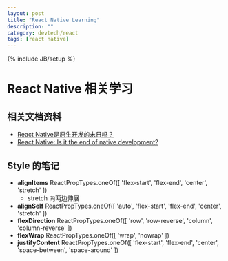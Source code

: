 ```yaml
---
layout: post
title: "React Native Learning"
description: ""
category: devtech/react
tags: [react native]
---
```

{% include JB/setup %}

# React Native 相关学习

## 相关文档资料

- [React Native是原生开发的末日吗？](http://www.jcodecraeer.com/a/anzhuokaifa/androidkaifa/2016/0713/4498.html)
- [React Native: Is it the end of native development?](https://www.novoda.com/blog/is-it-the-end-of-native-development/)

## Style 的笔记

- **alignItems** ReactPropTypes.oneOf([ 'flex-start', 'flex-end', 'center', 'stretch' ])
  - stretch 向两边伸展
- **alignSelf** ReactPropTypes.oneOf([ 'auto', 'flex-start', 'flex-end', 'center', 'stretch' ])
- **flexDirection** ReactPropTypes.oneOf([ 'row', 'row-reverse', 'column', 'column-reverse' ])
- **flexWrap** ReactPropTypes.oneOf([ 'wrap', 'nowrap' ])
- **justifyContent** ReactPropTypes.oneOf([ 'flex-start', 'flex-end', 'center', 'space-between', 'space-around' ])
